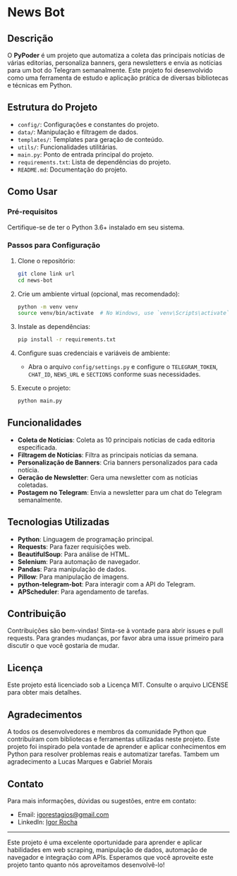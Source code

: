 # News Bot

## Descrição
O **PyPoder** é um projeto que automatiza a coleta das principais notícias de várias editorias, personaliza banners, gera newsletters e envia as notícias para um bot do Telegram semanalmente. Este projeto foi desenvolvido como uma ferramenta de estudo e aplicação prática de diversas bibliotecas e técnicas em Python.

## Estrutura do Projeto
- `config/`: Configurações e constantes do projeto.
- `data/`: Manipulação e filtragem de dados.
- `templates/`: Templates para geração de conteúdo.
- `utils/`: Funcionalidades utilitárias.
- `main.py`: Ponto de entrada principal do projeto.
- `requirements.txt`: Lista de dependências do projeto.
- `README.md`: Documentação do projeto.

## Como Usar

### Pré-requisitos
Certifique-se de ter o Python 3.6+ instalado em seu sistema.

### Passos para Configuração

1. Clone o repositório:
    ```sh
    git clone link url
    cd news-bot
    ```

2. Crie um ambiente virtual (opcional, mas recomendado):
    ```sh
    python -m venv venv
    source venv/bin/activate  # No Windows, use `venv\Scripts\activate`
    ```

3. Instale as dependências:
    ```sh
    pip install -r requirements.txt
    ```

4. Configure suas credenciais e variáveis de ambiente:
    - Abra o arquivo `config/settings.py` e configure o `TELEGRAM_TOKEN`, `CHAT_ID`, `NEWS_URL` e `SECTIONS` conforme suas necessidades.

5. Execute o projeto:
    ```sh
    python main.py
    ```

## Funcionalidades

- **Coleta de Notícias**: Coleta as 10 principais notícias de cada editoria especificada.
- **Filtragem de Notícias**: Filtra as principais notícias da semana.
- **Personalização de Banners**: Cria banners personalizados para cada notícia.
- **Geração de Newsletter**: Gera uma newsletter com as notícias coletadas.
- **Postagem no Telegram**: Envia a newsletter para um chat do Telegram semanalmente.

## Tecnologias Utilizadas
- **Python**: Linguagem de programação principal.
- **Requests**: Para fazer requisições web.
- **BeautifulSoup**: Para análise de HTML.
- **Selenium**: Para automação de navegador.
- **Pandas**: Para manipulação de dados.
- **Pillow**: Para manipulação de imagens.
- **python-telegram-bot**: Para interagir com a API do Telegram.
- **APScheduler**: Para agendamento de tarefas.

## Contribuição
Contribuições são bem-vindas! Sinta-se à vontade para abrir issues e pull requests. Para grandes mudanças, por favor abra uma issue primeiro para discutir o que você gostaria de mudar.

## Licença
Este projeto está licenciado sob a Licença MIT. Consulte o arquivo LICENSE para obter mais detalhes.

## Agradecimentos
A todos os desenvolvedores e membros da comunidade Python que contribuíram com bibliotecas e ferramentas utilizadas neste projeto. Este projeto foi inspirado pela vontade de aprender e aplicar conhecimentos em Python para resolver problemas reais e automatizar tarefas. Tambem um agradecimento a Lucas Marques e Gabriel Morais 

## Contato
Para mais informações, dúvidas ou sugestões, entre em contato:
- Email: igorestagios@gmail.com
- LinkedIn: [Igor Rocha](https://www.linkedin.com/in/igor-rocha-0bb14521a/)

---

Este projeto é uma excelente oportunidade para aprender e aplicar habilidades em web scraping, manipulação de dados, automação de navegador e integração com APIs. Esperamos que você aproveite este projeto tanto quanto nós aproveitamos desenvolvê-lo!
